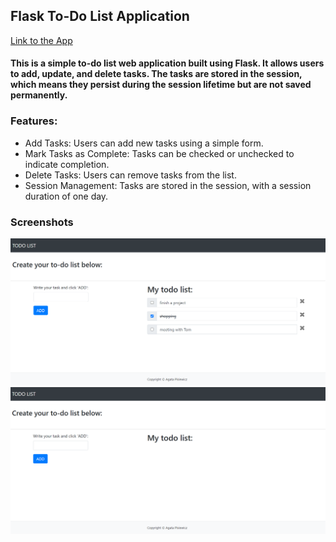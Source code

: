 ## Flask To-Do List Application
[Link to the App](web-production-c1a9.up.railway.app)

#### This is a simple to-do list web application built using Flask. It allows users to add, update, and delete tasks. The tasks are stored in the session, which means they persist during the session lifetime but are not saved permanently.

### Features:
- Add Tasks: Users can add new tasks using a simple form.
- Mark Tasks as Complete: Tasks can be checked or unchecked to indicate completion.
- Delete Tasks: Users can remove tasks from the list.
- Session Management: Tasks are stored in the session, with a session duration of one day.

### Screenshots
![home_page](static/images/todolist2.png)
![home_page](static/images/todolist1.png)
